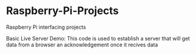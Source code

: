 # Raspberry-Pi-Projects
Raspberry Pi interfacing projects

Basic Live Server Demo: 
This code is used to establish a server that will get data from a browser an acknowledgement once it recives data
